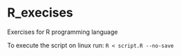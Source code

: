 # R_execises

Exercises for R programming language

To execute the script on linux run: `R < script.R --no-save`
